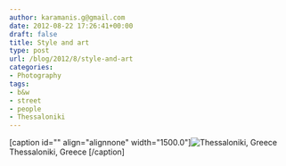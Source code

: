 ```yaml
---
author: karamanis.g@gmail.com
date: 2012-08-22 17:26:41+00:00
draft: false
title: Style and art
type: post
url: /blog/2012/8/style-and-art
categories:
- Photography
tags:
- b&w
- street
- people
- Thessaloniki
---
```


[caption id="" align="alignnone" width="1500.0"]![ Thessaloniki, Greece ](https://images.squarespace-cdn.com/content/v1/4f3f61bae4b063b909445965/1345656481227-T4RK8FZYHEY4VARBYC3Z/ke17ZwdGBToddI8pDm48kF9aEDQaTpZHfWEO2zppK7Z7gQa3H78H3Y0txjaiv_0fDoOvxcdMmMKkDsyUqMSsMWxHk725yiiHCCLfrh8O1z5QPOohDIaIeljMHgDF5CVlOqpeNLcJ80NK65_fV7S1UX7HUUwySjcPdRBGehEKrDf5zebfiuf9u6oCHzr2lsfYZD7bBzAwq_2wCJyqgJebgg/20120725-R0011414.jpg?format=original)
 Thessaloniki, Greece [/caption]
